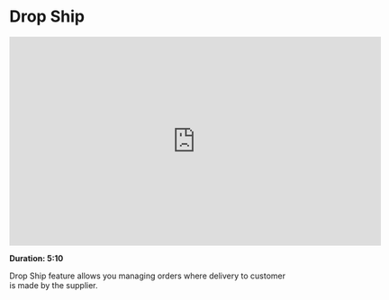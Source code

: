 # Drop Ship

<iframe width="660" height="371" src="https://www.youtube.com/embed/hUc0hu_XLdo" frameborder="0" allowfullscreen></iframe>

**Duration: 5:10**

Drop Ship feature allows you managing orders where delivery to customer is made by the supplier.
